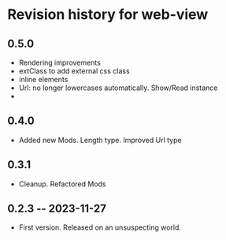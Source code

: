# Revision history for web-view

## 0.5.0

* Rendering improvements
* extClass to add external css class
* inline elements
* Url: no longer lowercases automatically. Show/Read instance
* 

## 0.4.0

* Added new Mods. Length type. Improved Url type

## 0.3.1

* Cleanup. Refactored Mods

## 0.2.3 -- 2023-11-27

* First version. Released on an unsuspecting world.

